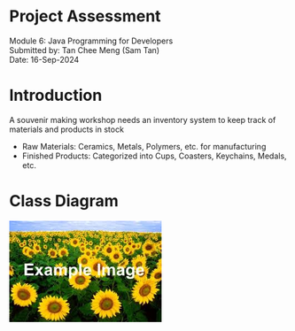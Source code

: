 # Project Assessment
Module 6: Java Programming for Developers \
Submitted by: Tan Chee Meng (Sam Tan) \
Date: 16-Sep-2024

# Introduction
A souvenir making workshop needs an inventory system to keep track of materials and products in stock
- Raw Materials: Ceramics, Metals, Polymers, etc. for manufacturing
- Finished Products: Categorized into Cups, Coasters, Keychains, Medals, etc.

# Class Diagram
![picture](x.jpg)






